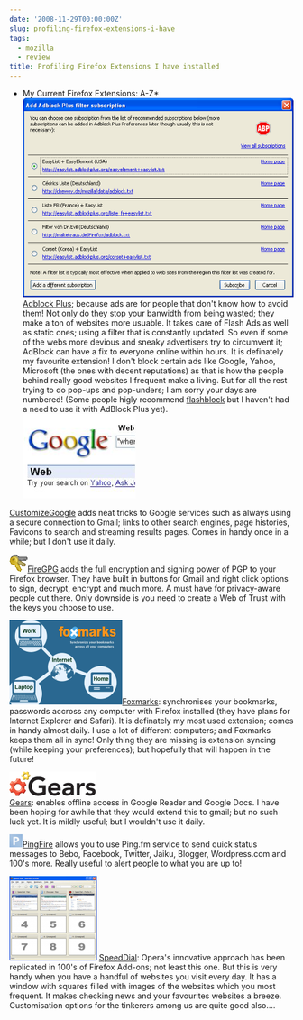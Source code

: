 ```yaml
---
date: '2008-11-29T00:00:00Z'
slug: profiling-firefox-extensions-i-have
tags:
  - mozilla
  - review
title: Profiling Firefox Extensions I have installed
---
```


- My Current Firefox Extensions: A-Z\*  
  [![image](/img/08/74.png)](/img/08/74.png)[Adblock Plus](https://addons.mozilla.org/en-US/firefox/addon/1865); because
  ads are for people that don't know how to avoid them! Not only do they stop
  your banwidth from being wasted; they make a ton of websites more usuable. It
  takes care of Flash Ads as well as static ones; using a filter that is
  constantly updated. So even if some of the webs more devious and sneaky
  advertisers try to circumvent it; AdBlock can have a fix to everyone online
  within hours. It is definately my favourite extension! I don't block certain
  ads like Google, Yahoo, Microsoft (the ones with decent reputations) as that
  is how the people behind really good websites I frequent make a living. But
  for all the rest trying to do pop-ups and pop-unders; I am sorry your days are
  numbered! (Some people higly recommend
  [flashblock](https://addons.mozilla.org/en-US/firefox/addon/433) but I haven't
  had a need to use it with AdBlock Plus yet).  
  [![image](/img/08/943948800.png)](/img/08/943948800.png)  


[CustomizeGoogle](https://addons.mozilla.org/en-US/firefox/addon/743) adds neat
tricks to Google services such as always using a secure connection to Gmail;
links to other search engines, page histories, Favicons to search and streaming
results pages. Comes in handy once in a while; but I don't use it daily.

[![image](/img/08/1226529926.png)](/img/08/1226529926.png)[FireGPG](https://addons.mozilla.org/en-US/firefox/addon/4645)
adds the full encryption and signing power of PGP to your Firefox browser. They
have built in buttons for Gmail and right click options to sign, decrypt,
encrypt and much more. A must have for privacy-aware people out there. Only
downside is you need to create a Web of Trust with the keys you choose to use.

[![image](/img/08/1206748320.png)](/img/08/1206748320.png)[Foxmarks](https://addons.mozilla.org/en-US/firefox/addon/2410):
synchronises your bookmarks, passwords accross any computer with Firefox
installed (they have plans for Internet Explorer and Safari). It is definately
my most used extension; comes in handy almost daily. I use a lot of different
computers; and Foxmarks keeps them all in sync! Only thing they are missing is
extension syncing (while keeping your preferences); but hopefully that will
happen in the future!

[![image](/img/08/logo_153x43.gif)](/img/08/logo_153x43.gif)  
[Gears](http://gears.google.com/): enables offline access in Google Reader and
Google Docs. I have been hoping for awhile that they would extend this to gmail;
but no such luck yet. It is mildly useful; but I wouldn't use it daily.

[![image](/img/08/1222809990.png)](/img/08/1222809990.png)[PingFire](https://addons.mozilla.org/en-US/firefox/addon/8365)
allows you to use Ping.fm service to send quick status messages to Bebo,
Facebook, Twitter, Jaiku, Blogger, Wordpress.com and 100's more. Really useful
to alert people to what you are up to!

[![image](/img/08/1187524480.png)](/img/08/1187524480.png)
[SpeedDial](https://addons.mozilla.org/en-US/firefox/addon/4810): Opera's
innovative approach has been replicated in 100's of Firefox Add-ons; not least
this one. But this is very handy when you have a handful of websites you visit
every day. It has a window with squares filled with images of the websites which
you most frequent. It makes checking news and your favourites websites a breeze.
Customisation options for the tinkerers among us are quite good also....
